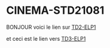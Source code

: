 # CINEMA-STD21081
BONJOUR 
voici le lien sur [TD2-ELP1](https://petstore.swagger.io/?url=https://raw.githubusercontent.com/mirado447/CINEMA-STD21081/main/TD2.yaml)

et ceci est le lien vers [TD3-ELP1](https://petstore.swagger.io/?url=https://raw.githubusercontent.com/mirado447/CINEMA-STD21081/main/TD3.yaml)
